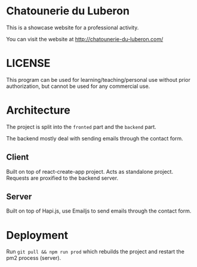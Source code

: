 # Chatounerie du Luberon

This is a showcase website for a professional activity.

You can visit the website at http://chatounerie-du-luberon.com/


# LICENSE

This program can be used for learning/teaching/personal use without prior authorization, but cannot be used for any commercial use.

# Architecture

The project is split into the `fronted` part and the `backend` part.

The backend mostly deal with sending emails through the contact form.

## Client

Built on top of react-create-app project. Acts as standalone project.
Requests are proxified to the backend server.


## Server

Built on top of Hapi.js, use Emailjs to send emails through the contact form.


# Deployment

Run `git pull && npm run prod` which rebuilds the project and restart the pm2 process (server).
